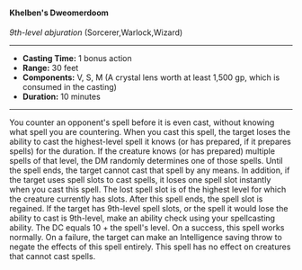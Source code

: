 #### Khelben's Dweomerdoom
*9th-level abjuration* (Sorcerer,Warlock,Wizard)
___
- **Casting Time:** 1 bonus action
- **Range:** 30 feet
- **Components:** V, S, M (A crystal lens worth at least 1,500 gp, which is consumed in the casting)
- **Duration:** 10 minutes
---
You counter an opponent's spell before it is even
cast, without knowing what spell you are
countering. When you cast this spell, the target
loses the ability to cast the highest-level spell it
knows (or has prepared, if it prepares spells) for the
duration. If the creature knows (or has prepared)
multiple spells of that level, the DM randomly
determines one of those spells. Until the spell ends,
the target cannot cast that spell by any means.
In addition, if the target uses spell slots to cast
spells, it loses one spell slot instantly when you cast
this spell. The lost spell slot is of the highest level
for which the creature currently has slots. After this
spell ends, the spell slot is regained.
If the target has 9th-level spell slots, or the spell it
would lose the ability to cast is 9th-level, make an ability check using your spellcasting ability. The DC
equals 10 + the spell's level. On a success, this spell
works normally. On a failure, the target can make
an Intelligence saving throw to negate the effects of
this spell entirely.
This spell has no effect on creatures that cannot
cast spells.
